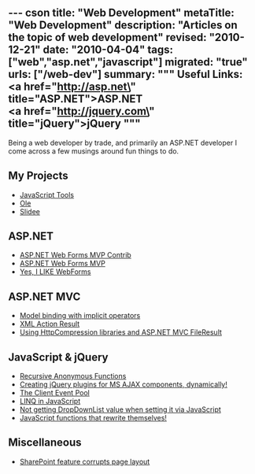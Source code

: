 --- cson
title: "Web Development"
metaTitle: "Web Development"
description: "Articles on the topic of web development"
revised: "2010-12-21"
date: "2010-04-04"
tags: ["web","asp.net","javascript"]
migrated: "true"
urls: ["/web-dev"]
summary: """
Useful Links:<br />
<a href=\"http://asp.net\" title=\"ASP.NET\">ASP.NET</a><br />
<a href=\"http://jquery.com\" title=\"jQuery\">jQuery</a>
"""
---
Being a web developer by trade, and primarily an ASP.NET developer I come across a few musings around fun things to do.

## My Projects

* [JavaScript Tools][1]
* [Ole][2]
* [Slidee][3]

## ASP.NET ##

* [ASP.NET Web Forms MVP Contrib][4]
* [ASP.NET Web Forms MVP][5]
* [Yes, I LIKE WebForms][6]

## ASP.NET MVC ##

* [Model binding with implicit operators][7]
* [XML Action Result][8]
* [Using HttpCompression libraries and ASP.NET MVC FileResult][9]

## JavaScript & jQuery ##

* [Recursive Anonymous Functions][10]
* [Creating jQuery plugins for MS AJAX components, dynamically!][11]
* [The Client Event Pool][12]
* [LINQ in JavaScript][13]
* [Not getting DropDownList value when setting it via JavaScript][14]
* [JavaScript functions that rewrite themselves!][15]

## Miscellaneous 

* [SharePoint feature corrupts page layout][16]


  [1]: /javascript-tools
  [2]: /ole
  [3]: http://hg.slace.biz/slidee
  [4]: /webforms-mvp-contrib
  [5]: /webforms-mvp
  [6]: /yes-i-like-webforms
  [7]: /aspnet-mvc-model-binding-with-implicit-operators
  [8]: /aspnet-mvc-xml-action-result
  [9]: /http-compression-mvc-fileresult
  [10]: /recursive-anonymous-functions
  [11]: /creating-jquery-plugins-from-ms-ajax-components
  [12]: /client-event-pool
  [13]: /linq-in-javascript
  [14]: /no-value-when-settings-dropdown-with-javascript
  [15]: /javascript-singleton
  [16]: /sharepoint-feature-corrupts-page-layout